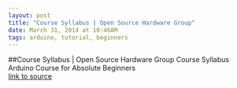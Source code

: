 ```yaml
---
layout: post
title: "Course Syllabus | Open Source Hardware Group"
date: March 31, 2014 at 10:46AM
tags: arduino, tutorial, beginners
---
```

##Course Syllabus | Open Source Hardware Group
Course Syllabus
Arduino Course for Absolute Beginners  
[link to source](http://ift.tt/1gSHswn) 
